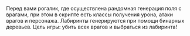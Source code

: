 Перед вами рогалик, где осуществлена рандомная генерация поля с врагами, при этом в скрипте есть классы получения урона, атаки врагов и персонажа. Лабиринты генерируются при помощи бинарных деревьев. Цель игры: убить всех врагов и выбраться из лабиринта!
